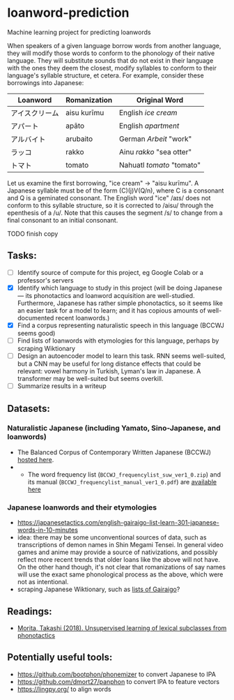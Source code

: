 # loanword-prediction
Machine learning project for predicting loanwords

When speakers of a given language borrow words from another language, they will modify those words to conform to the phonology of their native language. They will substitute sounds that do not exist in their language with the ones they deem the closest, modify syllables to conform to their language's syllable structure, et cetera. For example, consider these borrowings into Japanese:

| Loanword | Romanization | Original Word |
| -------- | ------------ | ------------- |
| アイスクリーム | aisu kurīmu | English _ice cream_ |
| アパート | apāto | English _apartment_ |
| アルバイト | arubaito | German _Arbeit_ "work" |
| ラッコ | rakko | Ainu _rakko_ "sea otter" |
| トマト | tomato | Nahuatl _tomato_ "tomato" |

Let us examine the first borrowing, "ice cream" -> "aisu kurīmu". A Japanese syllable must be of the form (C)(j)V(Q/n), where C is a consonant and Q is a geminated consonant. The English word "ice" /aɪs/ does not conform to this syllable structure, so it is corrected to /aisu/ through the epenthesis of a /u/. Note that this causes the segment /s/ to change from a final consonant to an initial consonant.

TODO finish copy


## Tasks:
- [ ] Identify source of compute for this project, eg Google Colab or a professor's servers
- [X] Identify which language to study in this project (will be doing Japanese — its phonotactics and loanword acquisition are well-studied. Furthermore, Japanese has rather simple phonotactics, so it seems like an easier task for a model to learn; and it has copious amounts of well-documented recent loanwords.)
- [X] Find a corpus representing naturalistic speech in this language (BCCWJ seems good)
- [ ] Find lists of loanwords with etymologies for this language, perhaps by scraping Wiktionary
- [ ] Design an autoencoder model to learn this task. RNN seems well-suited, but a CNN may be useful for long distance effects that could be relevant: vowel harmony in Turkish, Lyman's law in Japanese. A transformer may be well-suited but seems overkill.
- [ ] Summarize results in a writeup

## Datasets:

### Naturalistic Japanese (including Yamato, Sino-Japanese, and loanwords)

- The Balanced Corpus of Contemporary Written Japanese (BCCWJ) [hosted here](https://ccd.ninjal.ac.jp/bccwj/en/index.html).
- - The word frequency list (`BCCWJ_frequencylist_suw_ver1_0.zip`) and its manual (`BCCWJ_frequencylist_manual_ver1_0.pdf`) are [available here](https://ccd.ninjal.ac.jp/bccwj/en/freq-list.html)

### Japanese loanwords and their etymologies
- https://japanesetactics.com/english-gairaigo-list-learn-301-japanese-words-in-10-minutes
- idea: there may be some unconventional sources of data, such as transcriptions of demon names in Shin Megami Tensei. In general video games and anime may provide a source of nativizations, and possibly reflect more recent trends that older loans like the above will not have. On the other hand though, it's not clear that romanizations of say names will use the exact same phonological process as the above, which were not as intentional.
- scraping Japanese Wiktionary, such as [lists of Gairaigo](https://ja.wiktionary.org/w/index.php?title=%E3%82%AB%E3%83%86%E3%82%B4%E3%83%AA:%E6%97%A5%E6%9C%AC%E8%AA%9E_%E8%8B%B1%E8%AA%9E%E7%94%B1%E6%9D%A5&pageuntil=%E3%81%88%E3%81%8F%E3%81%99%E3%81%BB%E3%81%8A%E3%81%A8+%E3%81%88%E3%81%8F%E3%81%99%E3%81%BD%E3%81%8A%E3%81%A8%0A%E3%82%A8%E3%82%AF%E3%82%B9%E3%83%9D%E3%83%BC%E3%83%88#mw-pages)?

## Readings:
- [Morita, Takashi (2018). Unsupervised learning of lexical subclasses from phonotactics](https://dspace.mit.edu/handle/1721.1/120612)

## Potentially useful tools:
- https://github.com/bootphon/phonemizer to convert Japanese to IPA
- https://github.com/dmort27/panphon to convert IPA to feature vectors
- https://lingpy.org/ to align words
